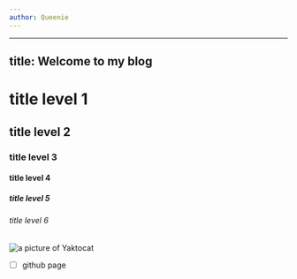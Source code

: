 ```yaml
---
author: Queenie
---
```

---
title: Welcome to my blog
---
# title level 1
## title level 2
### title level 3
#### title level 4
##### title level 5
###### title level 6
![a picture of Yaktocat](https://octodex.github.com/images/yaktocat.png)    
- [ ] github page 
